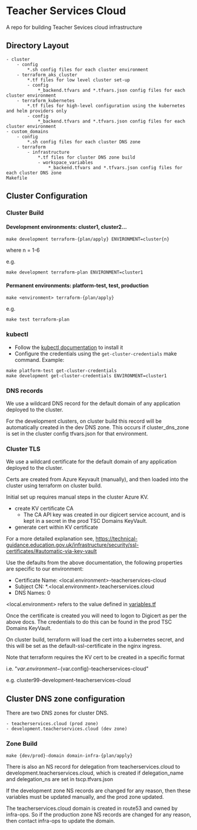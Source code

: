 # Teacher Services Cloud

A repo for building Teacher Sevices cloud infrastructure

## Directory Layout

```
- cluster
    - config
        *.sh config files for each cluster environment
    - terraform_aks_cluster
        *.tf files for low level cluster set-up
        - config
            *_backend.tfvars and *.tfvars.json config files for each cluster environment
    - terraform_kubernetes
        *.tf files for high-level configuration using the kubernetes and helm providers only
        - config
            *_backend.tfvars and *.tfvars.json config files for each cluster environment
- custom_domains
    - config
        *.sh config files for each cluster DNS zone
    - terraform
        - infrastructure
            *.tf files for cluster DNS zone build
            - workspace_variables
                *_backend.tfvars and *.tfvars.json config files for each cluster DNS zone
Makefile
```

## Cluster Configuration

### Cluster Build

#### Development environments: cluster1, cluster2...

```
make development terraform-{plan/apply} ENVIRONMENT=cluster{n}
```

where n = 1-6

e.g.
```
make development terraform-plan ENVIRONMENT=cluster1
```

#### Permanent environments: platform-test, test, production

```
make <environment> terraform-{plan/apply}
```

e.g.
```
make test terraform-plan
```

### kubectl
- Follow the [kubectl documentation](https://kubernetes.io/docs/tasks/tools/#kubectl) to install it
- Configure the credentials using the `get-cluster-credentials` make command. Example:

```
make platform-test get-cluster-credentials
make development get-cluster-credentials ENVIRONMENT=cluster1
```

### DNS records

We use a wildcard DNS record for the default domain of any application deployed to the cluster.

For the development clusters, on cluster build this record will be automatically created in the dev DNS zone.
This occurs if cluster_dns_zone is set in the cluster config tfvars.json for that environment.

### Cluster TLS

We use a wildcard certificate for the default domain of any application deployed to the cluster.

Certs are created from Azure Keyvault (manually),
and then loaded into the cluster using terraform on cluster build.

Initial set up requires manual steps in the cluster Azure KV.

- create KV certificate CA
    - The CA API key was created in our digicert service account, and is kept in a secret in the prod TSC Domains KeyVault.
- generate cert within KV certificate

For a more detailed explanation see,
https://technical-guidance.education.gov.uk/infrastructure/security/ssl-certificates/#automatic-via-key-vault

Use the defaults from the above documentation, the following properties are specific to our environment:
- Certificate Name: <local.environment>-teacherservices-cloud
- Subject CN: *.<local.environment>.teacherservices.cloud
- DNS Names: 0

<local.environment> refers to the value defined in [variables.tf](cluster/terraform/variables.tf)

Once the certificate is created you will need to logon to Digicert as per the above docs.  The credentials to do this can be found in the prod TSC Domains KeyVault.

On cluster build, terraform will load the cert into a kubernetes secret,
and this will be set as the default-ssl-certificate in the nginx ingress.

Note that terraform requires the KV cert to be created in a specific format

i.e. "${var.environment}-${var.config}-teacherservices-cloud"

e.g. cluster99-development-teacherservices-cloud

## Cluster DNS zone configuration

There are two DNS zones for cluster DNS.

    - teacherservices.cloud (prod zone)
    - development.teacherservices.cloud (dev zone)

### Zone Build

```
make {dev/prod}-domain domain-infra-{plan/apply}
```

There is also an NS record for delegation from teacherservices.cloud to development.teacherservices.cloud,
which is created if delegation_name and delegation_ns are set in tscp.tfvars.json

If the development zone NS records are changed for any reason, then these variables must be updated manually,
and the prod zone updated.

The teacherservices.cloud domain is created in route53 and owned by infra-ops. So if the production zone NS records are changed for any reason, then contact infra-ops to update the domain.
